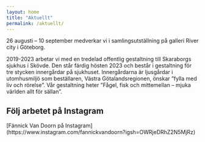 ```yaml
---
layout: home
title: "Aktuellt"
permalink: /aktuellt/
---
```


            
26 augusti – 10 september medverkar vi i samlingsutställning på galleri River city i Göteborg.


2019-2023 arbetar vi med en tredelad offentlig gestaltning till Skaraborgs sjukhus i Skövde. Den står färdig hösten 2023 och består i gestaltning för tre stycken innergårdar på sjukhuset. Innergårdarna är ljusgårdar i utomhusmiljö som beställaren, Västra Götalandsregionen, önskar ”fylla med liv och rörelse”. Vår gestaltning heter ”Fågel, fisk och mittemellan – mjuka världen allt för sällan”.

## Följ arbetet på Instagram

<blockquote class="instagram-media" data-instgrm-permalink="https://www.instagram.com/fannickvandoorn" data-instgrm-version="14" style="width:100%"></blockquote>
<script async src="//www.instagram.com/embed.js"></script>
[Fännick Van Doorn på Instagram](https://www.instagram.com/fannickvandoorn?igsh=OWRjeDRhZ2N5MjRz)
